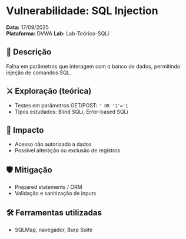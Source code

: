 # Vulnerabilidade: SQL Injection
**Data:** 17/09/2025  
**Plataforma:** DVWA 
**Lab:** Lab-Teórico-SQLi  

## 🔎 Descrição
Falha em parâmetros que interagem com o banco de dados, permitindo injeção de comandos SQL.

## ⚔️ Exploração (teórica)
- Testes em parâmetros GET/POST: `' OR '1'='1`  
- Tipos estudados: Blind SQLi, Error-based SQLi

## 📂 Impacto
- Acesso não autorizado a dados
- Possível alteração ou exclusão de registros

## 🛡 Mitigação
- Prepared statements / ORM
- Validação e sanitização de inputs

## 🛠 Ferramentas utilizadas
- SQLMap, navegador, Burp Suite
